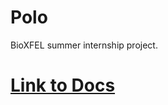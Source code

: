 
# Polo
BioXFEL summer internship project.

# [Link to Docs](https://ethanholleman.github.io/Marco_Polo/)

